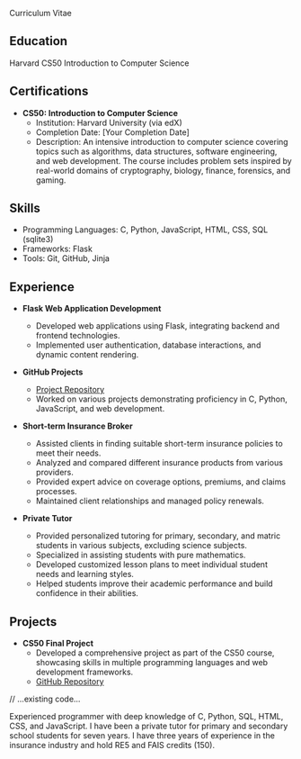 Curriculum Vitae

## Education
Harvard CS50 Introduction to Computer Science

## Certifications
- **CS50: Introduction to Computer Science**
  - Institution: Harvard University (via edX)
  - Completion Date: [Your Completion Date]
  - Description: An intensive introduction to computer science covering topics such as algorithms, data structures, software engineering, and web development. The course includes problem sets inspired by real-world domains of cryptography, biology, finance, forensics, and gaming.

## Skills
- Programming Languages: C, Python, JavaScript, HTML, CSS, SQL (sqlite3)
- Frameworks: Flask
- Tools: Git, GitHub, Jinja

## Experience
- **Flask Web Application Development**
  - Developed web applications using Flask, integrating backend and frontend technologies.
  - Implemented user authentication, database interactions, and dynamic content rendering.

- **GitHub Projects**
  - [Project Repository](https://github.com/Saulesto/Project.git)
  - Worked on various projects demonstrating proficiency in C, Python, JavaScript, and web development.

- **Short-term Insurance Broker**
  - Assisted clients in finding suitable short-term insurance policies to meet their needs.
  - Analyzed and compared different insurance products from various providers.
  - Provided expert advice on coverage options, premiums, and claims processes.
  - Maintained client relationships and managed policy renewals.

- **Private Tutor**
  - Provided personalized tutoring for primary, secondary, and matric students in various subjects, excluding science subjects.
  - Specialized in assisting students with pure mathematics.
  - Developed customized lesson plans to meet individual student needs and learning styles.
  - Helped students improve their academic performance and build confidence in their abilities.

## Projects
- **CS50 Final Project**
  - Developed a comprehensive project as part of the CS50 course, showcasing skills in multiple programming languages and web development frameworks.
  - [GitHub Repository](https://github.com/Saulesto/Project.git)

// ...existing code...


Experienced programmer with deep knowledge of C, Python, SQL, HTML, CSS, and JavaScript. I have been a private tutor for primary and secondary school students for seven years. I have three years of experience in the insurance industry and hold RE5 and FAIS credits (150).
